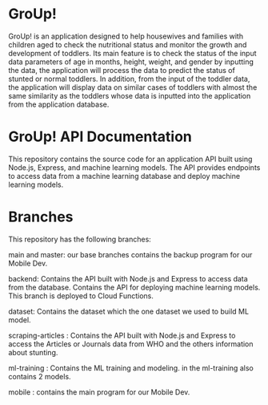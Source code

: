 # GroUp!

GroUp! is an application designed to help housewives and families with children aged to check the nutritional status and monitor the growth and development of toddlers. Its main feature is to check the status of the input data parameters of age in months, height, weight, and gender by inputting the data, the application will process the data to predict the status of stunted or normal toddlers. In addition, from the input of the toddler data, the application will display data on similar cases of toddlers with almost the same similarity as the toddlers whose data is inputted into the application from the application database.

# GroUp! API Documentation

This repository contains the source code for an application API built using Node.js, Express, and machine learning models. The API provides endpoints to access data from a machine learning database and deploy machine learning models.

# Branches

This repository has the following branches:

main and master: our base branches contains the backup program for our Mobile Dev.

backend: Contains the API built with Node.js and Express to access data from the database. Contains the API for deploying machine learning models. This branch is deployed to Cloud Functions.

dataset: Contains the dataset which the one dataset we used to build ML model.

scraping-articles : Contains the API built with Node.js and Express to access the Articles or Journals data from WHO and the others information about stunting.

ml-training : Contains the ML training and modeling. in the ml-training also contains 2 models.

mobile : contains the main program for our Mobile Dev.
